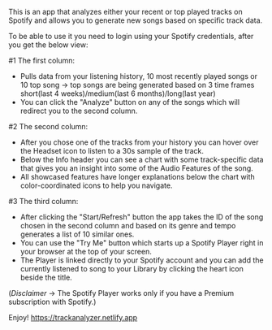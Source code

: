 This is an app that analyzes either your recent or top played tracks on Spotify and allows you to generate new songs based on specific track data.


To be able to use it you need to login using your Spotify credentials, after you get the below view:

#1 The first column:
- Pulls data from your listening history, 10 most recently played songs or 10 top song -> top songs are being generated based on 3 time frames short(last 4 weeks)/medium(last 6 months)/long(last year)
- You can click the "Analyze" button on any of the songs which will redirect you to the second column.

#2 The second column:
- After you chose one of the tracks from your history you can hover over the Headset icon to listen to a 30s sample of the track.
- Below the Info header you can see a chart with some track-specific data that gives you an insight into some of the Audio Features of the song.
- All showcased features have longer explanations below the chart with color-coordinated icons to help you navigate.

#3 The third column:
- After clicking the "Start/Refresh" button the app takes the ID of the song chosen in the second column and based on its genre and tempo generates a list of 10 similar ones.
- You can use the "Try Me" button which starts up a Spotify Player right in your browser at the top of your screen.
- The Player is linked directly to your Spotify account and you can add the currently listened to song to your Library by clicking the heart icon beside the title.

(*Disclaimer* ->
The Spotify Player works only if you have a Premium subscription with Spotify.)


Enjoy!
https://trackanalyzer.netlify.app




